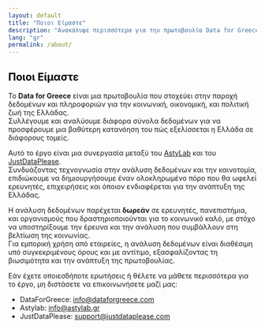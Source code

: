 ```yaml
---
layout: default
title: "Ποιοι Είμαστε"
description: "Aνακάλυψε περισσότερα για την πρωτοβουλία Data for Greece"
lang: "gr"
permalink: /about/
---
```

<section class="bg-half-100 d-table w-100">
    <div class="container">
        <div class="row">
            <div class="col-md-8">
                <h2 style="color:black">Ποιοι Είμαστε</h2>
                <p class="mt-4">
                    Το <strong>Data for Greece</strong> είναι μια πρωτοβουλία που στοχεύει στην παροχή δεδομένων και πληροφοριών για την κοινωνική, οικονομική, και πολιτική ζωή της Ελλάδας.
                    <br>Συλλέγουμε και αναλύουμε διάφορα σύνολα δεδομένων για να προσφέρουμε μια βαθύτερη κατανόηση του πώς εξελίσσεται η Ελλάδα σε διάφορους τομείς.
                </p>
                <p class="mt-3">
                    Αυτό το έργο είναι μια συνεργασία μεταξύ του <a href="https://astylab.gr" target="_blank">AstyLab</a> και του <a href="https://justdataplease.com" target="_blank">JustDataPlease</a>.<br>
                    Συνδυάζοντας τεχνογνωσία στην ανάλυση δεδομένων και την καινοτομία, επιδιώκουμε να δημιουργήσουμε έναν ολοκληρωμένο πόρο που θα ωφελεί ερευνητές, επιχειρήσεις και όποιον ενδιαφέρεται για την ανάπτυξη της Ελλάδας.
                </p>
                <p class="mt-3">
                    Η ανάλυση δεδομένων παρέχεται <strong>δωρεάν</strong> σε ερευνητές, πανεπιστήμια, και οργανισμούς που δραστηριοποιούνται για το κοινωνικό καλό, με στόχο να υποστηρίξουμε την έρευνα και την ανάλυση που συμβάλλουν στη βελτίωση της κοινωνίας.
                    <br>Για εμπορική χρήση από εταιρείες, η ανάλυση δεδομένων είναι διαθέσιμη υπό συγκεκριμένους όρους και με αντίτιμο, εξασφαλίζοντας τη βιωσιμότητα και την ανάπτυξη της πρωτοβουλίας.
                </p>
                <p class="mt-3">
                    Εάν έχετε οποιεσδήποτε ερωτήσεις ή θέλετε να μάθετε περισσότερα για το έργο, μη διστάσετε να επικοινωνήσετε μαζί μας:
                </p>
                <ul>
                    <li>DataForGreece: <a href="mailto:info@dataforgreece.com">info@dataforgreece.com</a></li>
                    <li>Astylab: <a href="mailto:info@astylab.gr">info@astylab.gr</a></li>
                    <li>JustDataPlease: <a href="mailto:support@justdataplease.com">support@justdataplease.com</a></li>
                </ul>
            </div>
        </div>
    </div>
</section>

